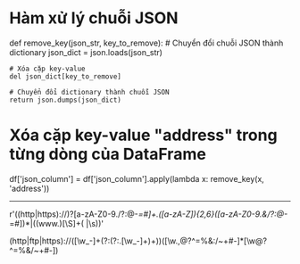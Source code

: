 # Hàm xử lý chuỗi JSON
def remove_key(json_str, key_to_remove):
    # Chuyển đổi chuỗi JSON thành dictionary
    json_dict = json.loads(json_str)
    
    # Xóa cặp key-value
    del json_dict[key_to_remove]
    
    # Chuyển đổi dictionary thành chuỗi JSON
    return json.dumps(json_dict)

# Xóa cặp key-value "address" trong từng dòng của DataFrame
df['json_column'] = df['json_column'].apply(lambda x: remove_key(x, 'address'))

-----------------------
r'((http|https)\:\/\/)?[a-zA-Z0-9\.\/\?\:@\-_=#]+\.([a-zA-Z]){2,6}([a-zA-Z0-9\.\&\/\?\:@\-_=#])*|((www\.)[\S]+( |\s))'

(http|ftp|https):\/\/([\w_-]+(?:(?:\.[\w_-]+)+))([\w.,@?^=%&:\/~+#-]*[\w@?^=%&\/~+#-])
